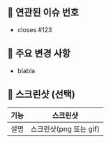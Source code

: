 ## 📌 연관된 이슈 번호

- closes #123

## 🌱 주요 변경 사항

- blabla

## 📸 스크린샷 (선택)

|기능|스크린샷|
|---|------|
|설명|스크린샷(png 또는 gif)|
